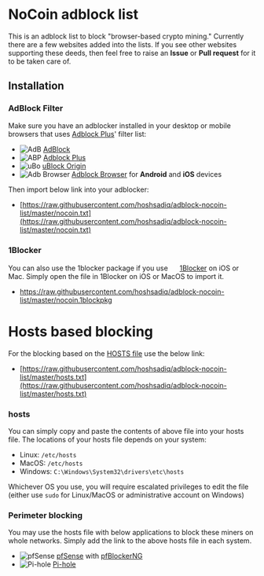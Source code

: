 # NoCoin adblock list
This is an adblock list to block "browser-based crypto mining."
Currently there are a few websites added into the lists. If you see other websites supporting these deeds, then feel free to raise an **Issue** or **Pull request** for it to be taken care of.

## Installation

### AdBlock Filter
Make sure you have an adblocker installed in your desktop or mobile browsers that uses [Adblock Plus](https://adblockplus.org/)' filter list:
* ![AdB](https://i.imgur.com/3KbyifF.png) [AdBlock](https://getadblock.com)
* ![ABP](https://i.imgur.com/kPRCfhu.png) [Adblock Plus](https://adblockplus.org/)
* ![uBo](https://i.imgur.com/PSFuzKb.png) [uBlock Origin](https://github.com/gorhill/uBlock)
* ![Adb Browser](https://i.imgur.com/6pkmjA0.png) [Adblock Browser](https://adblockbrowser.org/) for **Android** and **iOS** devices

Then import below link into your adblocker:
- [https://raw.githubusercontent.com/hoshsadiq/adblock-nocoin-list/master/nocoin.txt](https://raw.githubusercontent.com/hoshsadiq/adblock-nocoin-list/master/nocoin.txt)

### 1Blocker
You can also use the 1blocker package if you use <img src="https://1blocker.com/img/icon.png" width=16> [1Blocker](https://1blocker.com) on iOS or Mac.
Simply open the file in 1Blocker on iOS or MacOS to import it.
- https://raw.githubusercontent.com/hoshsadiq/adblock-nocoin-list/master/nocoin.1blockpkg

# Hosts based blocking
For the blocking based on the [HOSTS file](https://en.wikipedia.org/wiki/Hosts_(file)) use the below link:
- [https://raw.githubusercontent.com/hoshsadiq/adblock-nocoin-list/master/hosts.txt](https://raw.githubusercontent.com/hoshsadiq/adblock-nocoin-list/master/hosts.txt)

### hosts
You can simply copy and paste the contents of above file into your hosts file. The locations of your hosts file depends on your system:
- Linux: `/etc/hosts`
- MacOS: `/etc/hosts`
- Windows: `C:\Windows\System32\drivers\etc\hosts`

Whichever OS you use, you will require escalated privileges to edit the file (either use `sudo` for Linux/MacOS or administrative account on Windows)

### Perimeter blocking
You may use the hosts file with below applications to block these miners on whole networks. Simply add the link to the above hosts file in each system.

* ![pfSense](https://i.imgur.com/ElyO5Ie.png) [pfSense](https://www.pfsense.org/) with [pfBlockerNG](https://www.tecmint.com/install-configure-pfblockerng-dns-black-listing-in-pfsense/)
* ![Pi-hole](https://i.imgur.com/0mgKKma.png) [Pi-hole](https://pi-hole.net)
